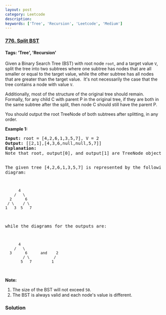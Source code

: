 ```yaml
---
layout: post
category: Leetcode
description: 
keywords: ['Tree', 'Recursion', 'Leetcode', 'Medium']
---
```

### [776. Split BST](https://leetcode.com/problems/split-bst)

#### Tags: 'Tree', 'Recursion'

<div class="content__u3I1 question-content__JfgR"><div><p>Given a Binary Search Tree (BST) with root node <code>root</code>, and a target value <code>V</code>, split the tree into two subtrees where one subtree has nodes that are all smaller or equal to the target value, while the other subtree has all nodes that are greater than the target value.  It's not necessarily the case that the tree contains a node with value <code>V</code>.</p>
<p>Additionally, most of the structure of the original tree should remain.  Formally, for any child C with parent P in the original tree, if they are both in the same subtree after the split, then node C should still have the parent P.</p>
<p>You should output the root TreeNode of both subtrees after splitting, in any order.</p>
<p><strong>Example 1:</strong></p>
<pre><strong>Input:</strong> root = [4,2,6,1,3,5,7], V = 2
<strong>Output:</strong> [[2,1],[4,3,6,null,null,5,7]]
<strong>Explanation:</strong>
Note that root, output[0], and output[1] are TreeNode objects, not arrays.

The given tree [4,2,6,1,3,5,7] is represented by the following diagram:

          4
        /   \
      2      6
     / \    / \
    1   3  5   7

while the diagrams for the outputs are:

          4
        /   \
      3      6      and    2
            / \           /
           5   7         1
</pre>
<p><strong>Note:</strong></p>
<ol>
<li>The size of the BST will not exceed <code>50</code>.</li>
<li>The BST is always valid and each node's value is different.</li>
</ol></div></div>

### Solution
